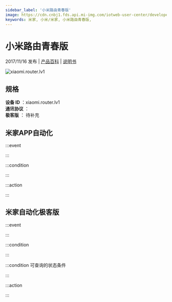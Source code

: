 ```yaml
---
sidebar_label: '小米路由青春版'
image: https://cdn.cnbj1.fds.api.mi-img.com/iotweb-user-center/developer_1679047510685EfhSR5Iu.png?GalaxyAccessKeyId=AKVGLQWBOVIRQ3XLEW&Expires=9223372036854775807&Signature=bmeiTVIyTpeVi1oHrQkGs4IzrPA=
keywords: 米家, 小米/米家, 小米路由青春版, 
---
```

# 小米路由青春版

2017/11/16 发布 | [产品百科](https://home.mi.com/webapp/content/baike/product/index.html?model=xiaomi.router.lv1/) | [说明书](https://home.mi.com/views/introduction.html?model=xiaomi.router.lv1&region=cn)

![xiaomi.router.lv1](https://cdn.cnbj1.fds.api.mi-img.com/iotweb-user-center/developer_1679047510685EfhSR5Iu.png?GalaxyAccessKeyId=AKVGLQWBOVIRQ3XLEW&Expires=9223372036854775807&Signature=bmeiTVIyTpeVi1oHrQkGs4IzrPA=)

## 规格  
> 
**设备 ID** ：xiaomi.router.lv1  
**通讯协议** ：  
**极客版**  ： 待补充 


## 米家APP自动化  

:::event  

:::

:::condition  

:::

:::action   

:::

## 米家自动化极客版  

:::event  

:::

:::condition  

:::

:::condition 可查询的状态条件  

:::

:::action  

:::

        
